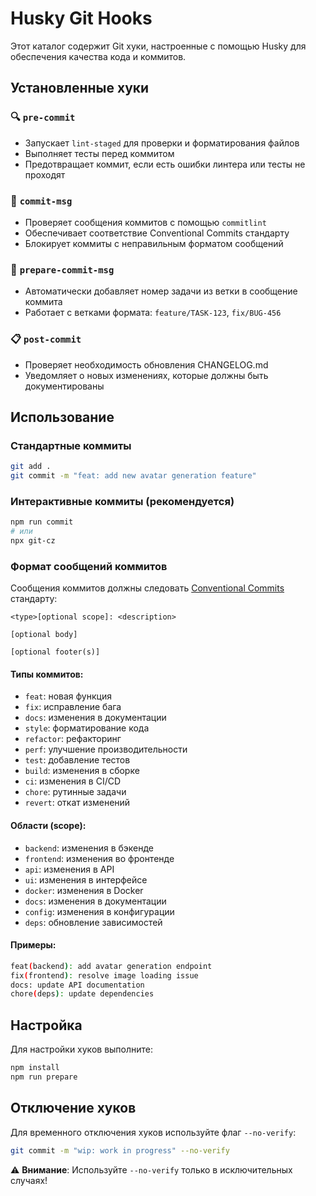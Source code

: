 # Husky Git Hooks

Этот каталог содержит Git хуки, настроенные с помощью Husky для обеспечения качества кода и коммитов.

## Установленные хуки

### 🔍 `pre-commit`
- Запускает `lint-staged` для проверки и форматирования файлов
- Выполняет тесты перед коммитом
- Предотвращает коммит, если есть ошибки линтера или тесты не проходят

### 📝 `commit-msg`
- Проверяет сообщения коммитов с помощью `commitlint`
- Обеспечивает соответствие Conventional Commits стандарту
- Блокирует коммиты с неправильным форматом сообщений

### 🔧 `prepare-commit-msg`
- Автоматически добавляет номер задачи из ветки в сообщение коммита
- Работает с ветками формата: `feature/TASK-123`, `fix/BUG-456`

### 📋 `post-commit`
- Проверяет необходимость обновления CHANGELOG.md
- Уведомляет о новых изменениях, которые должны быть документированы

## Использование

### Стандартные коммиты
```bash
git add .
git commit -m "feat: add new avatar generation feature"
```

### Интерактивные коммиты (рекомендуется)
```bash
npm run commit
# или
npx git-cz
```

### Формат сообщений коммитов

Сообщения коммитов должны следовать [Conventional Commits](https://www.conventionalcommits.org/) стандарту:

```
<type>[optional scope]: <description>

[optional body]

[optional footer(s)]
```

#### Типы коммитов:
- `feat`: новая функция
- `fix`: исправление бага
- `docs`: изменения в документации
- `style`: форматирование кода
- `refactor`: рефакторинг
- `perf`: улучшение производительности
- `test`: добавление тестов
- `build`: изменения в сборке
- `ci`: изменения в CI/CD
- `chore`: рутинные задачи
- `revert`: откат изменений

#### Области (scope):
- `backend`: изменения в бэкенде
- `frontend`: изменения во фронтенде
- `api`: изменения в API
- `ui`: изменения в интерфейсе
- `docker`: изменения в Docker
- `docs`: изменения в документации
- `config`: изменения в конфигурации
- `deps`: обновление зависимостей

#### Примеры:
```bash
feat(backend): add avatar generation endpoint
fix(frontend): resolve image loading issue
docs: update API documentation
chore(deps): update dependencies
```

## Настройка

Для настройки хуков выполните:
```bash
npm install
npm run prepare
```

## Отключение хуков

Для временного отключения хуков используйте флаг `--no-verify`:
```bash
git commit -m "wip: work in progress" --no-verify
```

⚠️ **Внимание**: Используйте `--no-verify` только в исключительных случаях!
